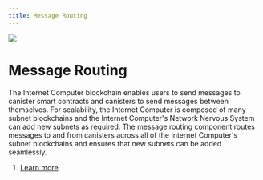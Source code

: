 ```yaml
---
title: Message Routing
---
```


![](/img/how-it-works/message-routing.600x300.jpg)

# Message Routing

The Internet Computer blockchain enables users to send messages to canister smart contracts and canisters to send messages between themselves. For scalability, the Internet Computer is composed of many subnet blockchains and the Internet Computer's Network Nervous System can add new subnets as required. The message routing component routes messages to and from canisters across all of the Internet Computer's subnet blockchains and ensures that new subnets can be added seamlessly.

1. [Learn more](/how-it-works/message-routing/)


